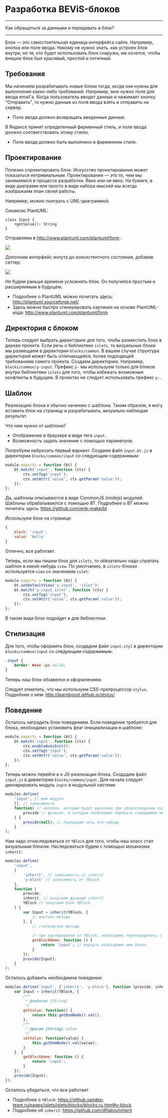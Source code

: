 # Разработка BEViS-блоков

----

Как обращаться за данными и передавать в блок?

----



Блок — это самостоятельная единица интерфейса сайта. Например, кнопка или поле ввода.
Никому не нужно знать, как устроен блок внутри, но те, кто будет использовать блок снаружи,
им хочется, чтобы внешне блок был красивый, простой и логичный.

## Требования

Мы начинаем разрабатывать новые блоки тогда, когда они нужны для выполнения каких-либо требований.
Например, мне нужно поле для ввода email'а. Когда пользователь вводит данные и нажимает кнопку "Отправить",
то нужно данные из поля ввода взять и отправить на сервер.

* Поле ввода должно возвращать введенные данные.

В Яндексе принят определенный фирменный стиль, и поле ввода должно соответствовать этому стилю.

* Поле ввода должно быть выполнено в фирменном стиле.

## Проектирование

Полезно спроектировать блок. Искусство проектирования может показаться нетривиальным. 
Проектирование — это то, чем мы занимаемся в процессе разработки. Явно или не явно.
На бумаге, в виде диаграмм или просто в виде набора мыслей мы всегда изображаем план своей работы.

Например, можно поиграть с UML-диаграммой. 

Синаксис PlantUML:

```puml
class Input {
    +getValue(): String
}
```

Отправляем в http://www.plantuml.com/plantuml/form :

<img src="http://www.plantuml.com/plantuml/img/Iyv9B2vMyCmhA2rHgEPI00BjzDIIiCISqbGDJIk5u9AYpBnqhbe0" />

Дополним интерфейс инпута до консистентного состояния, добавив сеттер:

<img src="http://www.plantuml.com/plantuml/img/Iyv9B2vMyCmhA2rHgEPI00BjzDIIiCISqbGDJIk5u9AYpBnqY7WnJBmCHCBaDBbg0G00" />

Не будем раньше времени усложнять блок. Он получился простым и расширяемым в будущем.

* Подробнее о PlantUML можно почитать здесь: http://plantuml.sourceforge.net/
* Здесь можно быстро сгенерировать картинки на основе PlantUML-кода: http://www.plantuml.com/plantuml/form

## Директория с блоком

Теперь следует выбрать директорию для того, чтобы разместить блок в дереве проекта.
Если речь о библиотеке `islets`, то визуальные блоки мы размещаем в директории `blocks/common`.
В вашем случае структура директорий может быть отличающейся, более подходящей требованиям самого проекта.
Создаем директорию. Например, `blocks/common/y-input`.
Префикс `y-` мы используем только для блоков внутри библиотеки `islets` для того,
чтобы избежать возможные конфликты в будущем. В проектах не следует использовать префикс `y-`.

## Шаблон

Реализацию блока я обычно начинаю с шаблона.
Таким образом, я могу вставить блок на страницу и разрабатывать, визуально наблюдая результат.

Что нам нужно от шаблона?

* Отображение в браузере в виде тега `input`.
* Возможность задать значение с помощью параметров.

Попробуем набросать первый вариант.
Создаем файл `input.bt.js` в директории `blocks/common/input` со следующим содержимым:

```javascript
module.exports = function (bt) {
    bt.match('input', function (ctx) {
        ctx.setTag('input');
        ctx.setAttr('value', ctx.getParam('value'));
    });
};
```

Да, шаблоны описываются в виде CommonJS (nodejs) модулей.
Шаблоны обрабатываются с помощью BT. Подробнее о BT можно почитать здесь: https://github.com/enb-make/bt

Используем блок на странице:

```javascript
{
    block: 'input',
    value: 'Hello'
}
```

Отлично, все работает.

Теперь, если мы пишем блок для `islets`, то обязательно надо спрятать шаблон в какой-нибудь `view`.
По умолчанию, в `islets`-блоках используется `view` со значением `islet`:

```javascript
module.exports = function (bt) {
    bt.setDefaultView('y-input', 'islet');
    bt.match('y-input_islet', function (ctx) {
        ctx.setTag('input');
        ctx.setAttr('value', ctx.getParam('value'));
    });
};
```

В таком виде блок подойдет и для библиотеки.

## Стилизация

Для того, чтобы оформить блок, создадим файл `input.styl` в директории `blocks/common/input` со следующим содержимым:

```css
.input {
    border: #eee 1px solid;
}
```

Теперь наш блок обзавелся и оформлением.

Следует отметить, что мы используем CSS-препроцессор `stylus`. Подробнее о нем: http://learnboost.github.io/stylus/

## Поведение

Осталось наградить блок поведением.
Если поведение требуется для блока, необходимо установить флаг инициализации в шаблоне:

```javascript
module.exports = function (bt) {
    bt.match('input', function (ctx) {
        ctx.enableAutoInit();
        ctx.setTag('input');
        ctx.setAttr('value', ctx.getParam('value'));
    });
};
```

Теперь можно перейти и к JS-реализации блока. Создадим файл `input.js` в директории `blocks/common/input`.
Для начала следует декларировать модуль `input` в модульной системе:

```javascript
modules.define(
    'input', // имя модуля
    [], // зависимости
    function( // коллбек, который будет выполнен при удовлетворении зависимостей и загрузке модуля
        provide // функция, в которую необходимо передать содержимое модуля
    ) {
        provide(null); // передадим хоть что-нибудь
    }
);
```

Нам надо отнаследоваться от `YBlock` для того, чтобы наш класс стал визуальным блоком.
Наследоваться будем с помощью механизма `inherit`:

```javascript
modules.define(
    'input',
    [
        'inherit', // зависимость от inherit
        'y-block' // зависимость от YBlock
    ],
    function (
        provide,
        inherit, // получаем функцию inherit
        YBlock // получаем блок YBlock
    ) {
        var Input = inherit(YBlock, {
            // инстанс-методы
        }, {
            // статические методы
        
            // при наследовании от YBlock, необходимо переопределить статический метод getBlockName
            getBlockName: function () {
                return 'input'; // вернуть необходимо имя блока
            }
        });
        provide(Input);
    }
);
```

Осталось добавить необходимое поведение:

```javascript
modules.define('input', ['inherit', 'y-block'], function (provide, inherit, YBlock) {
    var Input = inherit(YBlock, {
        /**
         * @returns {String}
         */
        getValue: function() {
            return this.getDomNode().val();
        },
        /**
         * @param {String} value
         */
        setValue: function(value) {
            this.getDomNode().val(value);
        }
    }, {
        getBlockName: function () {
            return 'input';
        }
    });
    provide(Input);
});
```

Осталось убедиться, что все работает.

* Подробнее о `YBlock`: https://github.yandex-team.ru/pages/islets/islets/blocks/blocks.ru.html#y-block
* Подробнее об `inherit`: https://github.com/dfilatov/inherit
